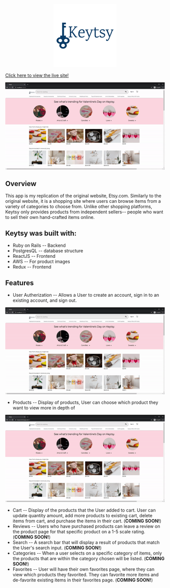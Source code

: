  <p align="center">
  <img src="https://github.com/lmonica97/Keytsy/blob/main/app/assets/images/logo.png" />
</p>



[Click here to view the live site!]( https://keytsy.herokuapp.com/#/ ) 

<p align="center">
  <img src="https://github.com/lmonica97/Keytsy/blob/main/app/assets/images/gifs/splash.gif" />
</p>

## Overview

This app is my replication of the original website, Etsy.com. Similarly to the original website, it is a shopping site where users can browse items from a variety of categories to choose from. Unlike other shopping platforms, Keytsy only provides products from independent sellers-- people who want to sell their own hand-crafted items online.

## Keytsy was built with:
+ Ruby on Rails -- Backend
+ PostgresQL -- database structure 
+ ReactJS -- Frontend
+ AWS -- For product images
+ Redux -- Frontend

## Features
+ User Autherization -- Allows a User to create an account, sign in to an existing account, and sign out. 

<p align="center">
  <img src="https://github.com/lmonica97/Keytsy/blob/main/app/assets/images/gifs/auth.gif" />
</p>

+ Products -- Display of products, User can choose which product they want to view more in depth of

<p align="center">
  <img src="https://github.com/lmonica97/Keytsy/blob/main/app/assets/images/gifs/product.gif" />
</p>

+ Cart -- Display of the products that the User added to cart. User can update quantity amount, add more products to existing cart, delete items from cart, and purchase the items in their cart. (**COMING SOON!**)
+ Reviews -- Users who have purchased products can leave a review on the product page for that specific product on a 1-5 scale rating. (**COMING SOON!**)
+ Search -- A search bar that will display a result of products that match the User's search input. (**COMING SOON!**)
+ Categories -- When a user selects on a specific category of items, only the products that are within the category chosen will be listed. (**COMING SOON!**)
+ Favorites -- User will have their own favorites page, where they can view which products they favorited. They can favorite more items and de-favorite existing items in their favorites page. (**COMING SOON!**)




